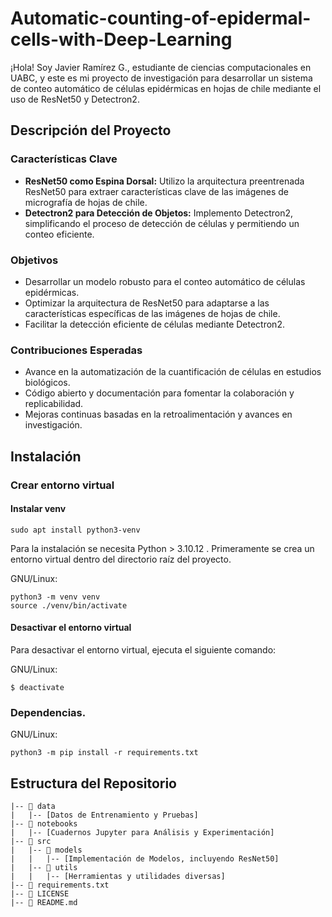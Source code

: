 # Automatic-counting-of-epidermal-cells-with-Deep-Learning
¡Hola! Soy Javier Ramírez G., estudiante de ciencias computacionales en UABC, y este es mi proyecto de investigación para desarrollar un sistema de conteo automático de células epidérmicas en hojas de chile mediante el uso de ResNet50 y Detectron2.

## Descripción del Proyecto

### Características Clave
- **ResNet50 como Espina Dorsal:** Utilizo la arquitectura preentrenada ResNet50 para extraer características clave de las imágenes de micrografía de hojas de chile.
- **Detectron2 para Detección de Objetos:** Implemento Detectron2, simplificando el proceso de detección de células y permitiendo un conteo eficiente.

### Objetivos
- Desarrollar un modelo robusto para el conteo automático de células epidérmicas.
- Optimizar la arquitectura de ResNet50 para adaptarse a las características específicas de las imágenes de hojas de chile.
- Facilitar la detección eficiente de células mediante Detectron2.

### Contribuciones Esperadas
- Avance en la automatización de la cuantificación de células en estudios biológicos.
- Código abierto y documentación para fomentar la colaboración y replicabilidad.
- Mejoras continuas basadas en la retroalimentación y avances en investigación.

## Instalación

### Crear entorno virtual

#### Instalar venv
```
sudo apt install python3-venv
```

Para la instalación se necesita Python > 3.10.12 . Primeramente se crea un entorno virtual dentro del directorio raíz del proyecto.

GNU/Linux:
```
python3 -m venv venv
source ./venv/bin/activate
```
#### Desactivar el entorno virtual

Para desactivar el entorno virtual, ejecuta el siguiente comando:

GNU/Linux:
```
$ deactivate
```


### Dependencias.

GNU/Linux:
```
python3 -m pip install -r requirements.txt
```




## Estructura del Repositorio

```plaintext
|-- 📁 data
|   |-- [Datos de Entrenamiento y Pruebas]
|-- 📁 notebooks
|   |-- [Cuadernos Jupyter para Análisis y Experimentación]
|-- 📁 src
|   |-- 📁 models
|   |   |-- [Implementación de Modelos, incluyendo ResNet50]
|   |-- 📁 utils
|   |   |-- [Herramientas y utilidades diversas]
|-- 📄 requirements.txt
|-- 📄 LICENSE
|-- 📄 README.md
